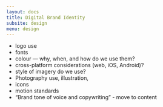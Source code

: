 ```yaml
---
layout: docs
title: Digital Brand Identity
subsite: design
menu: design
---
```

- logo use
- fonts
- colour — why, when, and how do we use them?
- cross-platform considerations (web, iOS, Android)?
- style of imagery do we use?
- Photography use, illustration, 
- icons
- motion standards
- “Brand tone of voice and copywriting” - move to content

